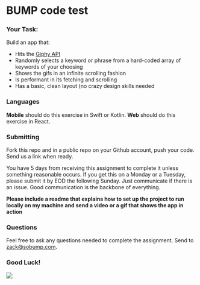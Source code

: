 # BUMP code test

### Your Task: 

Build an app that: 

* Hits the [Giphy API](https://developers.giphy.com/docs/)
* Randomly selects a keyword or phrase from a hard-coded array of keywords of your choosing
* Shows the gifs in an infinite scrolling fashion
* Is performant in its fetching and scrolling
* Has a basic, clean layout (no crazy design skills needed

### Languages 

**Mobile** should do this exercise in Swift or Kotlin. **Web** should do this exercise in React.

### Submitting

Fork this repo and in a public repo on your Github account, push your code.  Send us a link when ready.

You have 5 days from receiving this assignment to complete it unless something reasonable occurs. If you get this on a Monday or a Tuesday, please submit it by EOD the following Sunday. Just communicate if there is an issue. Good communication is the backbone of everything.

**Please include a readme that explains how to set up the project to run locally on my machine and send a video or a gif that shows the app in action**

### Questions

Feel free to ask any questions needed to complete the assignment. Send to [zack@sobump.com](mailto:zack@sobump.com).

### Good Luck!

![](https://media3.giphy.com/media/3o6ZtaO9BZHcOjmErm/giphy.gif)
